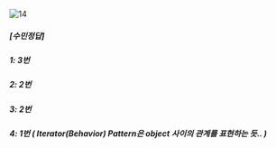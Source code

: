 ![14](https://user-images.githubusercontent.com/69576676/132935663-87be3618-2cc2-4d33-a377-baf3342285ed.JPG)

##### [수민정답]
##### 1: 3번
##### 2: 2번
##### 3: 2번
##### 4: 1번 ( Iterator(Behavior) Pattern은 object 사이의 관계를 표현하는 듯.. )
